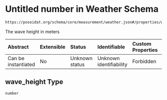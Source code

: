 # Untitled number in Weather Schema

```txt
https://poseidat.org/schema/core/measurement/weather.json#/properties/wave_height
```

The wave height in meters

| Abstract            | Extensible | Status         | Identifiable            | Custom Properties | Additional Properties | Access Restrictions | Defined In                                                                    |
| :------------------ | :--------- | :------------- | :---------------------- | :---------------- | :-------------------- | :------------------ | :---------------------------------------------------------------------------- |
| Can be instantiated | No         | Unknown status | Unknown identifiability | Forbidden         | Allowed               | none                | [weather.json*](schemas/core/measurement/weather.json "open original schema") |

## wave_height Type

`number`
